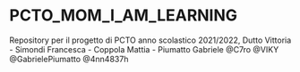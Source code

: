 # PCTO_MOM_I_AM_LEARNING
Repository per il progetto di PCTO anno scolastico 2021/2022, Dutto Vittoria - Simondi Francesca - Coppola Mattia - Piumatto Gabriele
@C7ro
@VIKY
@GabrielePiumatto
@4nn4837h
